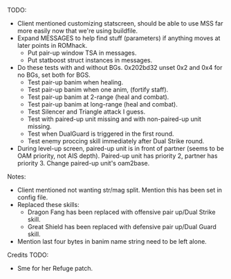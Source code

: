 TODO:
  - Client mentioned customizing statscreen, should be able to use MSS far more easily now that we're using buildfile.
  - Expand MESSAGES to help find stuff (parameters) if anything moves at later points in ROMhack.
    - Put pair-up window TSA in messages.
    - Put statboost struct instances in messages.
  - Do these tests with and without BGs. 0x202bd32 unset 0x2 and 0x4 for no BGs, set both for BGS.
    - Test pair-up banim when healing.
    - Test pair-up banim when one anim, (fortify staff).
    - Test pair-up banim at 2-range (heal and combat).
    - Test pair-up banim at long-range (heal and combat).
    - Test Silencer and Triangle attack I guess.
    - Test with paired-up unit missing and with non-paired-up unit missing.
    - Test when DualGuard is triggered in the first round.
    - Test enemy proccing skill immediately after Dual Strike round.
  - During level-up screen, paired-up unit is in front of partner (seems to be OAM priority, not AIS depth). Paired-up unit has priority 2, partner has priority 3. Change paired-up unit's oam2base.
  

Notes:
  - Client mentioned not wanting str/mag split. Mention this has been set in config file.
  - Replaced these skills:
    - Dragon Fang has been replaced with offensive pair up/Dual Strike skill.
    - Great Shield has been replaced with defensive pair up/Dual Guard skill.
  - Mention last four bytes in banim name string need to be left alone.
    
Credits TODO:
  - Sme for her Refuge patch.